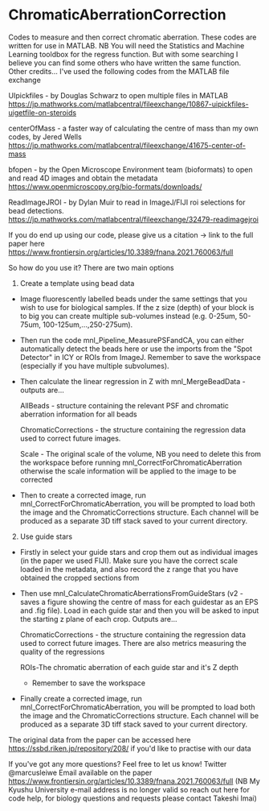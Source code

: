 # ChromaticAberrationCorrection
Codes to measure and then correct chromatic aberration. 
These codes are written for use in MATLAB. NB You will need the Statistics and Machine Learning tooldbox for the regress function. But with some searching I believe you can find some others who have written the same function.
Other credits... I've used the following codes from the MATLAB file exchange

UIpickfiles - by Douglas Schwarz to open multiple files in MATLAB https://jp.mathworks.com/matlabcentral/fileexchange/10867-uipickfiles-uigetfile-on-steroids

centerOfMass - a faster way of calculating the centre of mass than my own codes, by Jered Wells https://jp.mathworks.com/matlabcentral/fileexchange/41675-center-of-mass

bfopen - by the Open Microscope Environment team (bioformats) to open and read 4D images and obtain the metadata https://www.openmicroscopy.org/bio-formats/downloads/

ReadImageJROI - by Dylan Muir to read in ImageJ/FIJI roi selections for bead detections. https://jp.mathworks.com/matlabcentral/fileexchange/32479-readimagejroi

If you do end up using our code, please give us a citation -> link to the full paper here https://www.frontiersin.org/articles/10.3389/fnana.2021.760063/full


So how do you use it?
There are two main options
1) Create a template using bead data
- Image fluorescently labelled beads under the same settings that you wish to use for biological samples. If the z size (depth) of your block is to big you can create multiple sub-volumes instead (e.g. 0-25um, 50-75um, 100-125um,...,250-275um).
- Then run the code mnl_Pipeline_MeasurePSFandCA, you can either automatically detect the beads here or use the imports from the "Spot Detector" in ICY or ROIs from ImageJ. Remember to save the workspace (especially if you have multiple subvolumes).
- Then calculate the linear regression in Z with mnl_MergeBeadData - outputs are...

    AllBeads - structure containing the relevant PSF and chromatic aberration information for all beads
    
    ChromaticCorrections - the structure containing the regression data used to correct future images.
    
    Scale - The original scale of the volume, NB you need to delete this from the workspace before running mnl_CorrectForChromaticAberration otherwise the scale information will be applied to the image to be corrected
    
- Then to create a corrected image, run mnl_CorrectForChromaticAberration, you will be prompted to load both the image and the ChromaticCorrections structure. Each channel will be produced as a separate 3D tiff stack saved to your current directory.


2) Use guide stars
- Firstly in select your guide stars and crop them out as individual images (in the paper we used FIJI). Make sure you have the correct scale loaded in the metadata, and also record the z range that you have obtained the cropped sections from
- Then use mnl_CalculateChromaticAberrationsFromGuideStars (v2 - saves a figure showing the centre of mass for each guidestar as an EPS and .fig file). Load in each guide star and then you will be asked to input the starting z plane of each crop. 
  Outputs are...
  
  ChromaticCorrections - the structure containing the regression data used to correct future images. There are also metrics measuring the quality of the regressions
  
  ROIs-The chromatic aberration of each guide star and it's Z depth
  
  - Remember to save the workspace

- Finally create a corrected image, run mnl_CorrectForChromaticAberration, you will be prompted to load both the image and the ChromaticCorrections structure. Each channel will be produced as a separate 3D tiff stack saved to your current directory.

The original data from the paper can be accessed here https://ssbd.riken.jp/repository/208/ if you'd like to practise with our data
  
If you've got any more questions? Feel free to let us know! 
Twitter @marcusleiwe
Email available on the paper https://www.frontiersin.org/articles/10.3389/fnana.2021.760063/full (NB My Kyushu University e-mail address is no longer valid so reach out here for code help, for biology questions and requests please contact Takeshi Imai)
